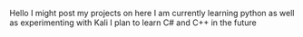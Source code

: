 Hello
I might post my projects on here
I am currently learning python
as well as experimenting with Kali
I plan to learn C# and C++ in the future

<!---
NoKangaroo1/NoKangaroo1 is a ✨ special ✨ repository because its `README.md` (this file) appears on your GitHub profile.
You can click the Preview link to take a look at your changes.
--->
